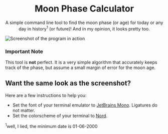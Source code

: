 <h1 align="center"> Moon Phase Calculator </h1>

<p align="center">
  A simple command line tool to find the moon phase (or age) for today or any day in history<sup>1</sup> (or future)!
  And in my opinion, it looks pretty too.
</p>

![Screenshot of the program in action](https://github.com/shahmilav/moon-phase/blob/main/images/screenshot-moon.png)

### Important Note
This tool is **not** perfect. It is a very simple algorithm that accurately keeps track of the phase, but assume a small margin of error for the moon age.

## Want the same look as the screenshot?
Here are a few instructions to help you:
* Set the font of your terminal emulator to [JetBrains Mono](https://www.jetbrains.com/lp/mono/). Ligatures do not matter.
* Set the colorscheme of your terminal to [Nord](https://www.nordtheme.com).

<sup>1</sup>well, I lied, the minimum date is 01-06-2000
